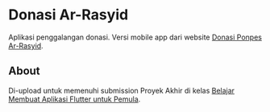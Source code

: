 # Donasi Ar-Rasyid

Aplikasi penggalangan donasi. Versi mobile app dari website
[Donasi Ponpes Ar-Rasyid](https://donasi.arrasyid.ponpes.id/).

## About

Di-upload untuk memenuhi submission Proyek Akhir di kelas
[Belajar Membuat Aplikasi Flutter untuk Pemula]([https://www.dicoding.com/academies/159](https://www.dicoding.com/certificates/1RXYMNG03XVM)).
